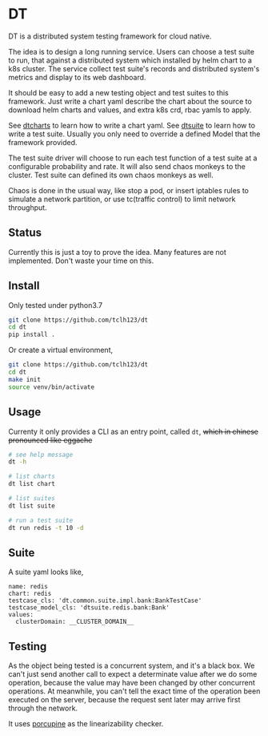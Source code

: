 # DT

DT is a distributed system testing framework for cloud native.

The idea is to design a long running service.
Users can choose a test suite to run, that against a distributed system which installed by helm chart to a k8s cluster.
The service collect test suite's records and distributed system's metrics and display to its web dashboard.

It should be easy to add a new testing object and test suites to this framework.
Just write a chart yaml describe the chart about the source to download helm charts and values, and extra k8s crd, rbac yamls to apply.

See [dtcharts](dtcharts/) to learn how to write a chart yaml.
See [dtsuite](dtsuite/) to learn how to write a test suite. Usually you only need to override a defined Model that the framework provided.

The test suite driver will choose to run each test function of a test suite at a configurable probability and rate.
It will also send chaos monkeys to the cluster. Test suite can defined its own chaos monkeys as well.

Chaos is done in the usual way, like stop a pod, or insert iptables rules to simulate a network partition, or use tc(traffic control) to limit network throughput.

## Status

Currently this is just a toy to prove the idea. Many features are not implemented. Don't waste your time on this.

## Install

Only tested under python3.7

```bash
git clone https://github.com/tclh123/dt
cd dt
pip install .
```
Or create a virtual environment,

```bash
git clone https://github.com/tclh123/dt
cd dt
make init
source venv/bin/activate
```

## Usage

Currenty it only provides a CLI as an entry point, called `dt`, ~~which in chinese pronounced like eggache~~

```bash
# see help message
dt -h

# list charts
dt list chart

# list suites
dt list suite

# run a test suite
dt run redis -t 10 -d
```

## Suite

A suite yaml looks like,

```
name: redis
chart: redis
testcase_cls: 'dt.common.suite.impl.bank:BankTestCase'
testcase_model_cls: 'dtsuite.redis.bank:Bank'
values:
  clusterDomain: __CLUSTER_DOMAIN__
```

## Testing

As the object being tested is a concurrent system, and it's a black box.
We can't just send another call to expect a determinate value after we do some operation, because the value may have been changed by other concurrent operations.
At meanwhile, you can't tell the exact time of the operation been executed on the server, because the request sent later may arrive first through the network.

It uses [porcupine](https://github.com/anishathalye/porcupine) as the linearizability checker.
